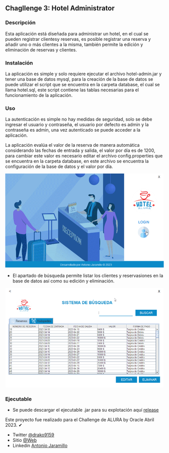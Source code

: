 ## Chagllenge 3: Hotel Administrator

### Descripción

Esta aplicación está diseñada para administrar un hotel, en el cual se pueden registrar clientesy reservas, es posible registrar una reserva y añadir uno o más clientes a la misma, también permite la edición y eliminación de reservas y clientes.

### Instalación

La aplicación es simple y solo requiere ejecutar el archivo hotel-admin.jar y tener una base de datos mysql, para la creación de la base de datos se puede utilizar el script que se encuentra en la carpeta database, el cual se llama hotel.sql, este script contiene las tablas necesarias para el funcionamiento de la aplicación.

### Uso

La autenticación es simple no hay medidas de seguridad, solo se debe ingresar el usuario y contraseña, el usuario por defecto es admin y la contraseña es admin, una vez autenticado se puede acceder a la aplicación.

La aplicación evalúa el valor de la reserva de manera automática considerando las fechas de entrada y salida, el valor por día es de 1200, para cambiar este valor es necesario editar el archivo config.properties que se encuentra en la carpeta database, en este archivo se encuentra la configuración de la base de datos y el valor por día.

![firtsgit](./lib/gif1.gif)

- El apartado de búsqueda permite listar los clientes y reservasiones en la base de datos así como su edición y eliminación.

![firtspng](./lib/img1.png)

### Ejecutable

- Se puede descargar el ejecutable .jar para su explotación aquí [release](https://github.com/Drako9159/hotel-administrator/releases/tag/hotel-admin1.2)


Este proyecto fue realizado para el Challenge de ALURA by Oracle Abril 2023. ✔


- Twitter [@drako9159](https://twitter.com/Drako9159)
- Sitio [@Web](https://www.drako.icu)
- Linkedin [Antonio Jaramillo](https://www.linkedin.com/in/antonio-jaramillo-099a77250)